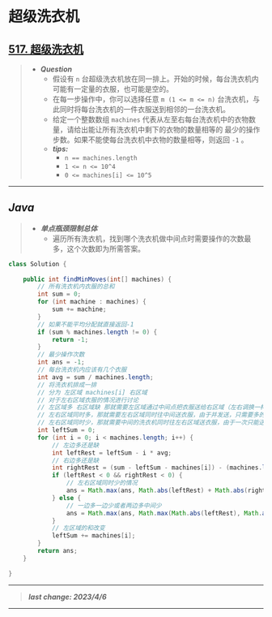 # 超级洗衣机

## [517. 超级洗衣机](https://leetcode.cn/problems/super-washing-machines/)

> - ***Question***
>   - 假设有 `n` 台超级洗衣机放在同一排上。开始的时候，每台洗衣机内可能有一定量的衣服，也可能是空的。
>   - 在每一步操作中，你可以选择任意 `m (1 <= m <= n)` 台洗衣机，与此同时将每台洗衣机的一件衣服送到相邻的一台洗衣机。
>   - 给定一个整数数组 `machines` 代表从左至右每台洗衣机中的衣物数量，请给出能让所有洗衣机中剩下的衣物的数量相等的 最少的操作步数。如果不能使每台洗衣机中衣物的数量相等，则返回 `-1` 。
>   - ***tips:***
>     - `n == machines.length`
>     - `1 <= n <= 10^4`
>     - `0 <= machines[i] <= 10^5`

---

## *Java*

> - ***单点瓶颈限制总体***
>   - 遍历所有洗衣机，找到哪个洗衣机做中间点时需要操作的次数最多，这个次数即为所需答案。

```java
class Solution {
    
    public int findMinMoves(int[] machines) {
        // 所有洗衣机内衣服的总和
        int sum = 0;
        for (int machine : machines) {
            sum += machine;
        }
        // 如果不能平均分配就直接返回-1
        if (sum % machines.length != 0) {
            return -1;
        }
        // 最少操作次数
        int ans = -1;
        // 每台洗衣机内应该有几个衣服
        int avg = sum / machines.length;
        // 将洗衣机排成一排
        // 分为 左区域 machines[i] 右区域
        // 对于左右区域衣服的情况进行讨论
        // 左区域多 右区域缺 那就需要左区域通过中间点把衣服送给右区域（左右调换一样），操作次数取决于多和缺数量之间的最大值
        // 左右区域同时多，那就需要左右区域同时往中间送衣服，由于并发送，只需要多的那一方送完即可
        // 左右区域同时少，那就需要中间的洗衣机同时往左右区域送衣服，由于一次只能送一件，需要送两边数量的和次
        int leftSum = 0;
        for (int i = 0; i < machines.length; i++) {
            // 左边多还是缺
            int leftRest = leftSum - i * avg;
            // 右边多还是缺
            int rightRest = (sum - leftSum - machines[i]) - (machines.length - i - 1) * avg;
            if (leftRest < 0 && rightRest < 0) {
                // 左右区域同时少的情况
                ans = Math.max(ans, Math.abs(leftRest) + Math.abs(rightRest));
            } else {
                // 一边多一边少或者两边多中间少
                ans = Math.max(ans, Math.max(Math.abs(leftRest), Math.abs(rightRest)));
            }
            // 左区域的和改变
            leftSum += machines[i];
        }
        return ans;
    }
    
}
```

---

> ***last change: 2023/4/6***

---

